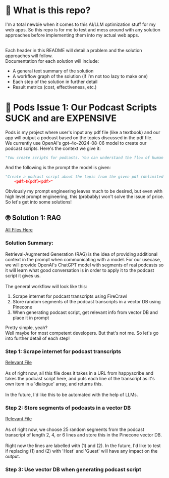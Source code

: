 # 🤔 What is this repo?
I'm a total newbie when it comes to this AI/LLM optimization stuff for my web apps. So this repo is for me to test and mess around with any solution approaches before implementing them into my actual web apps. <br /><br />

Each header in this README will detail a problem and the solution approaches will follow. <br />
Documentation for each solution will include:
<ul>
    <li>A general text summary of the solution</li>
    <li>A workflow graph of the solution (if i'm not too lazy to make one)</li>
    <li>Each step of the solution in further detail</li>
    <li>Result metrics (cost, effectiveness, etc.)</li>
</ul>

# 🤬 Pods Issue 1: Our Podcast Scripts SUCK and are EXPENSIVE 
Pods is my project where user's input any pdf file (like a textbook) and our app will output a podcast based on the topics discussed in the pdf file. <br />
We currently use OpenAI's gpt-4o-2024-08-06 model to create our podcast scripts. Here's the context we give it:
```python
"You create scripts for podcasts. You can understand the flow of human conversation. The podcast has two personalities: the host and the guest. The goal of the podcast is for it to not only be entertaining but also informative of the given topic, allowing the listener to get a better understanding of the guest's personality, interests, and topic they're an expert on."
```
And the following is the prompt the model is given:
```python
"Create a podcast script about the topic from the given pdf (delimited in XML tags):
    <pdf>${pdf}<pdf>"
```
Obviously my prompt engineering leaves much to be desired, but even with high level prompt engineering, this (probably) won't solve the issue of price. So let's get into some solutions!

## 🤓 Solution 1: RAG
[All Files Here](/podcast_RAG/)
### Solution Summary:
Retrieval-Augmented Generation (RAG) is the idea of providing additional context in the prompt when communicating with a model. For our usecase, we will provide OpenAI's ChatGPT model with segments of real podcasts so it will learn what good conversation is in order to apply it to the podcast script it gives us. <br/> <br/>
The general workflow will look like this:
<ol>
    <li>Scrape internet for podcast transcripts using FireCrawl</li>
    <li>Store random segments of the podcast transcripts in a vector DB using Pinecone</li>
    <li>When generating podcast script, get relevant info from vector DB and place it in prompt</li>
</ol>
Pretty simple, yeah?<br/>
Well maybe for most competent developers. But that's not me. So let's go into further detail of each step!

### Step 1: Scrape internet for podcast transcripts
[Relevant File](/podcast_RAG/fireCrawl_scrape.py)<br/><br/>
As of right now, all this file does it takes in a URL from happyscribe and takes the podcast script here, and puts each line of the transcript as it's own item in a 'dialogue' array, and returns this. <br/><br/>
In the future, I'd like this to be automated with the help of LLMs.

### Step 2: Store segments of podcasts in a vector DB
[Relevant File](/podcast_RAG/vectorDBstore.py)<br/><br/>
As of right now, we choose 25 random segments from the podcast transcript of length 2, 4, or 6 lines and store this in the Pinecone vector DB. <br/><br/>
Right now the lines are labelled with (1) and (2). In the future, I'd like to test if replacing (1) and (2) with 'Host' and 'Guest' will have any impact on the output. <br> 

### Step 3: Use vector DB when generating podcast script